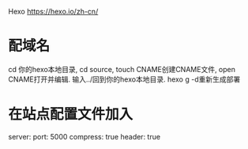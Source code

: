 Hexo
https://hexo.io/zh-cn/
# 配域名
cd 你的hexo本地目录, cd source, touch CNAME创建CNAME文件, open CNAME打开并编辑.
输入../回到你的hexo本地目录. hexo g -d重新生成部署

# 在站点配置文件加入
server:
  port: 5000
  compress: true
  header: true